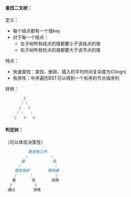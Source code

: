 #### 查找二叉树：
定义：
- 每个结点都有一个值key
- 对于每一个结点：
	- 左子树所有结点的值都要小于该结点的值
	- 右子树所有检点的值都要大于该节点的值

特点：
- 快速查找：查找、删除、插入的平均时间复杂度为O(logn)
- 有序性：中序遍历BST可以得到一个有序的节点值序列



样例：
```markdown
        5
       / \
      3   7
     / \   \
    2   4   8
```


#### 判定树：
（可以体现决策性）
```markdown
          是否有工作
         /          \
       是            否
      /               \
    信用良好        信用差
    /      \          |
   是       否       拒绝
  /          \
 通过        拒绝
```
